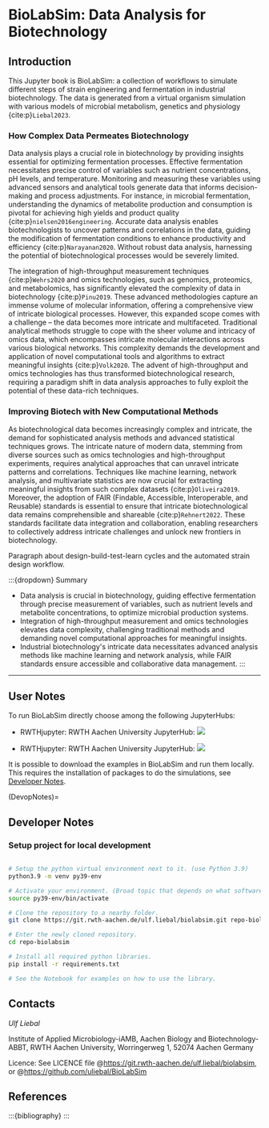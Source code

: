 # BioLabSim: Data Analysis for Biotechnology

## Introduction
This Jupyter book is BioLabSim: a collection of workflows to simulate different steps of strain engineering and fermentation in industrial biotechnology. The data is generated from a virtual organism simulation with various models of microbial metabolism, genetics and physiology {cite:p}`Liebal2023`. 

### How Complex Data Permeates Biotechnology
<!-- ```{margin}
<img src='Figures/Jupyter/FermProSim_Objective.png' alt='Variables in a fermentation'  width='250'/><br>
``` -->
Data analysis plays a crucial role in biotechnology by providing insights essential for optimizing fermentation processes. Effective fermentation necessitates precise control of variables such as nutrient concentrations, pH levels, and temperature. Monitoring and measuring these variables using advanced sensors and analytical tools generate data that informs decision-making and process adjustments. For instance, in microbial fermentation, understanding the dynamics of metabolite production and consumption is pivotal for achieving high yields and product quality {cite:p}`nielsen2016engineering`. Accurate data analysis enables biotechnologists to uncover patterns and correlations in the data, guiding the modification of fermentation conditions to enhance productivity and efficiency {cite:p}`Narayanan2020`. Without robust data analysis, harnessing the potential of biotechnological processes would be severely limited.
<!-- 
```{margin}
<img src='Figures/Jupyter/multi-omics.png' alt='Data diversity'  width='250'/><br>
``` -->
The integration of high-throughput measurement techniques {cite:p}`Wehrs2020` and omics technologies, such as genomics, proteomics, and metabolomics, has significantly elevated the complexity of data in biotechnology {cite:p}`Pinu2019`. These advanced methodologies capture an immense volume of molecular information, offering a comprehensive view of intricate biological processes. However, this expanded scope comes with a challenge – the data becomes more intricate and multifaceted. Traditional analytical methods struggle to cope with the sheer volume and intricacy of omics data, which encompasses intricate molecular interactions across various biological networks. This complexity demands the development and application of novel computational tools and algorithms to extract meaningful insights {cite:p}`Volk2020`. The advent of high-throughput and omics technologies has thus transformed biotechnological research, requiring a paradigm shift in data analysis approaches to fully exploit the potential of these data-rich techniques.

### Improving Biotech with New Computational Methods
<!-- ```{margin}
<img src='Figures/Jupyter/MetaEngSim_Segment_DNAMetabol.png' alt='New methods and analysis types'  width='250'/><br>
``` -->
As biotechnological data becomes increasingly complex and intricate, the demand for sophisticated analysis methods and advanced statistical techniques grows. The intricate nature of modern data, stemming from diverse sources such as omics technologies and high-throughput experiments, requires analytical approaches that can unravel intricate patterns and correlations. Techniques like machine learning, network analysis, and multivariate statistics are now crucial for extracting meaningful insights from such complex datasets  {cite:p}`Oliveira2019`. Moreover, the adoption of FAIR (Findable, Accessible, Interoperable, and Reusable) standards is essential to ensure that intricate biotechnological data remains comprehensible and shareable {cite:p}`Rehnert2022`. These standards facilitate data integration and collaboration, enabling researchers to collectively address intricate challenges and unlock new frontiers in biotechnology.

Paragraph about design-build-test-learn cycles and the automated strain design workflow.

:::{dropdown} Summary
* Data analysis is crucial in biotechnology, guiding effective fermentation through precise measurement of variables, such as nutrient levels and metabolite concentrations, to optimize microbial production systems.
* Integration of high-throughput measurement and omics technologies elevates data complexity, challenging traditional methods and demanding novel computational approaches for meaningful insights.
* Industrial biotechnology's intricate data necessitates advanced analysis methods like machine learning and network analysis, while FAIR standards ensure accessible and collaborative data management.
:::

---

## User Notes

To run BioLabSim directly choose among the following JupyterHubs:

- RWTHjupyter: RWTH Aachen University JupyterHub: [![](https://mybinder.org/badge_logo.svg)](https://mybinder.org/v2/gh/uliebal/RecExpSim/HEAD)

- RWTHjupyter: RWTH Aachen University JupyterHub: [![](https://jupyter.pages.rwth-aachen.de/documentation/images/badge-launch-rwth-jupyter.svg)](https://jupyter.rwth-aachen.de/hub/spawn?profile=biolabsim)

It is possible to download the examples in BioLabSim and run them locally. This requires the installation of packages to do the simulations, see [Developer Notes](DevopNotes).


(DevopNotes)=
## Developer Notes

### Setup project for local development

```bash

# Setup the python virtual environment next to it. (use Python 3.9)
python3.9 -m venv py39-env

# Activate your environment. (Broad topic that depends on what software and OS is used)
source py39-env/bin/activate

# Clone the repository to a nearby folder.
git clone https://git.rwth-aachen.de/ulf.liebal/biolabsim.git repo-biolabsim

# Enter the newly cloned repository.
cd repo-biolabsim

# Install all required python libraries.
pip install -r requirements.txt

# See the Notebook for examples on how to use the library.
```



## Contacts

*Ulf Liebal*

Institute of Applied Microbiology-iAMB, Aachen Biology and Biotechnology-ABBT, RWTH Aachen University, Worringerweg 1, 52074 Aachen Germany



<!-- Last update: 8 June, 2022

Contact: ulf.liebal@iamb.rwth-aachen.de -->

Licence: See LICENCE file @https://git.rwth-aachen.de/ulf.liebal/biolabsim, or @https://github.com/uliebal/BioLabSim

## References
:::{bibliography}
:::